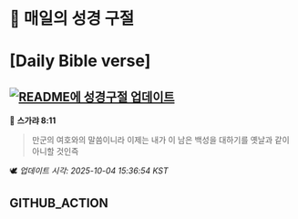 # 🙏 매일의 성경 구절
# [Daily Bible verse]
## [![README에 성경구절 업데이트](https://github.com/DONGSUKA/first_test/actions/workflows/update-readme-bible.yml/badge.svg)](https://github.com/DONGSUKA/first_test/actions/workflows/update-readme-bible.yml)
<!-- START_BIBLE_VERSE -->
📖 **스가랴 8:11**
> 만군의 여호와의 말씀이니라 이제는 내가 이 남은 백성을 대하기를 옛날과 같이 아니할 것인즉

🕊️ _업데이트 시각: 2025-10-04 15:36:54 KST_
  <!-- END_BIBLE_VERSE -->
## GITHUB_ACTION
